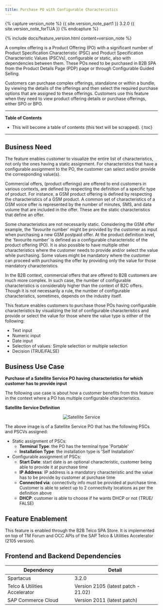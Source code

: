 ```yaml
---
title: Purchase PO with Configurable Characteristics
---
```


{% capture version_note %}
{{ site.version_note_part1 }} 3.2.0 {{ site.version_note_forTUA }}
{% endcapture %}

{% include docs/feature_version.html content=version_note %}

A complex offering is a Product Offering (PO) with a significant number of Product Specification Characteristic (PSC) and Product Specification Characteristic Values (PSCVs), configurable or static, also with dependencies between them. These POs need to be purchased in B2B SPA from the Product Details Page (PDP) page or through Configurable Guided Selling.

Customers can purchase complex offerings, standalone or within a bundle, by viewing the details of the offerings and then select the required purchase options that are assigned to these offerings. Customers use this feature when they need to view product offering details or purchase offerings, either SPO or BPO.

***

**Table of Contents**

- This will become a table of contents (this text will be scrapped).
{:toc}

***

## Business Need

The feature enables customer to visualize the entire list of characteristics, not only the ones having a static assignment. For characteristics that have a configurable assignment to the PO, the customer can select and/or provide the corresponding value(s).

Commercial offers, (product offerings) are offered to end customers in various contexts, are defined by respecting the definition of a specific type of product. For instance, a GSM product offering is defined by respecting the characteristics of a GSM product. A common set of characteristics of a GSM voice offer is represented by the number of minutes, SMS, and data volume that are included in the offer. These are the static characteristics that define an offer.

Some characteristics are not necessarily static. Considering the GSM offer example, the 'favourite number' might be provided by the customer as input when purchasing a new GSM postpaid offer. At the product definition level, the 'favourite number' is defined as a configurable characteristic of the product offering (PO). It is also possible to have multiple other characteristics where the customer needs to provide and/or select the value while purchasing. Some values might be mandatory where the customer can proceed with purchasing the offer by providing only the value for those mandatory characteristics.

In the B2B context, commercial offers that are offered to B2B customers are much more complex. In such case, the number of configurable characteristics is considerably higher than the context of B2C offers. Though it is not necessarily a rule, the number of configurable characteristics, sometimes, depends on the industry itself.

This feature enables customers to purchase those POs having configurable characteristics by visualizing the list of configurable characteristics and provide or select the value for those where the value type is either of the following: 

-   Text input
-   Numeric input
-   Date input
-   Selection of values: Simple selection or multiple selection   
-   Decision (TRUE/FALSE)

## Business Use Case

**Purchase of a Satellite Service PO having characteristics for which customer has to provide input**

The following use case is about how a customer benefits from this feature in the context where a PO has multiple configurable characteristics.

**Satellite Service Definition**

<p align="center"><img src="{{ site.baseurl }}/assets/images/telco/satellite-service-example.png" alt="Satellite Service"></p>

The above image is of a Satellite Service PO that has the following PSCs and PSCVs assigned:

-   Static assignment of PSCs:
    -   **Terminal Type**: the PO has the terminal type 'Portable'
    -   **Installation Type**: the installation type is 'Self Installation'
-   Configurable assignment of PSCs:
    -   **Start Date**: start date is an optional characteristic, customer being able to provide it at purchase time
    -   **IP Address**: IP address is a mandatory characteristic and the value has to be provide by customer at purchase time
    -   **Connected via**: connectivity info must be provided at purchase time. Customer is able to select up to 2 connectivity locations as per the definition above
    -   **DHCP**: customer is able to choose if he wants DHCP or not (TRUE/ FALSE)


## Feature Enablement

This feature is enabled through the B2B Telco SPA Store. It is implemented on top of TM Forum and OCC APIs of the SAP Telco & Utilities Accelerator (2105 version).

## Frontend and Backend Dependencies

| Dependency                                	| Detail                                                 	|
|--------------------------------------------	|--------------------------------------------------------	|
| Spartacus                                     	| 3.2.0                                          	|
| Telco & Utilities Accelerator	             	| Version 2105 (latest patch - 21.02)            	|
| SAP Commerce Cloud 	| Version 2011 (latest patch) 	|
